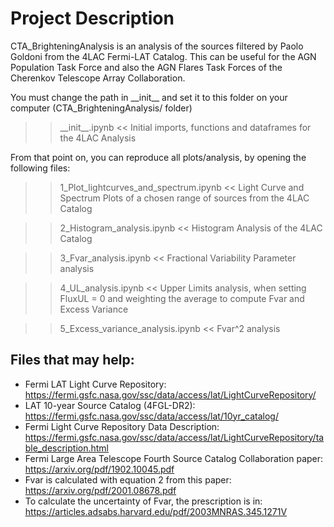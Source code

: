 # Project Description

CTA_BrighteningAnalysis is an analysis of the sources filtered by Paolo Goldoni from the 4LAC Fermi-LAT Catalog. This can be useful for the AGN Population Task Force and also the AGN Flares Task Forces of the Cherenkov Telescope Array Collaboration.



You must change the path in \_\_init\_\_ and set it to this folder on your computer (CTA_BrighteningAnalysis/ folder)

>> \_\_init\_\_.ipynb << Initial imports, functions and dataframes for the 4LAC Analysis

From that point on, you can reproduce all plots/analysis, by opening the following files:

>> 1_Plot_lightcurves_and_spectrum.ipynb << Light Curve and Spectrum Plots of a chosen range of sources from the 4LAC Catalog

>> 2_Histogram_analysis.ipynb << Histogram Analysis of the 4LAC Catalog

>> 3_Fvar_analysis.ipynb << Fractional Variability Parameter analysis

>> 4_UL_analysis.ipynb << Upper Limits analysis, when setting FluxUL = 0 and weighting the average to compute Fvar and Excess Variance

>> 5_Excess_variance_analysis.ipynb << Fvar^2 analysis



## Files that may help:

- Fermi LAT Light Curve Repository: https://fermi.gsfc.nasa.gov/ssc/data/access/lat/LightCurveRepository/
- LAT 10-year Source Catalog (4FGL-DR2): https://fermi.gsfc.nasa.gov/ssc/data/access/lat/10yr_catalog/
- Fermi Light Curve Repository Data Description: https://fermi.gsfc.nasa.gov/ssc/data/access/lat/LightCurveRepository/table_description.html
- Fermi Large Area Telescope Fourth Source Catalog Collaboration paper: https://arxiv.org/pdf/1902.10045.pdf
- Fvar is calculated with equation 2 from this paper: https://arxiv.org/pdf/2001.08678.pdf
- To calculate the uncertainty of Fvar, the prescription is in: https://articles.adsabs.harvard.edu/pdf/2003MNRAS.345.1271V
